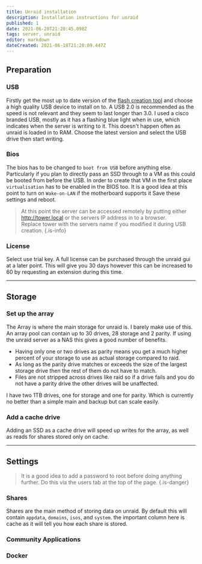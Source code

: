 ```yaml
---
title: Unraid installation 
description: Installation instructions for unraid
published: 1
date: 2021-06-20T21:20:45.098Z
tags: server, unraid
editor: markdown
dateCreated: 2021-06-18T21:20:09.447Z
---
```


## Preparation

### USB

Firstly get the most up to date version of the [flash creation tool](https://unraid.net/download) and choose a high quality USB device to install on to. A USB 2.0 is recommended as the speed is not relevant and they seem to last longer than 3.0. I used a cisco branded USB, mostly as it has a flashing blue light when in use, which indicates when the server is writing to it. This doesn't happen often as unraid is loaded in to RAM.
Choose the latest version and select the USB drive then start writing.

### Bios

The bios has to be changed to `boot from USB` before anything else. Particularly if you plan to directly pass an SSD through to a VM as this could be booted from before the USB.
In order to create that VM in the first place `virtualisation` has to be enabled in the BIOS too.
It is a good idea at this point to turn on `Wake-on-LAN` if the motherboard supports it
Save these settings and reboot.

> At this point the server can be accessed remotely by putting either <http://tower.local> or the servers IP address in to a browser.  
Replace tower with the servers name if you modified it during USB creation.
{.is-info}

### License

Select use trial key. A full license can be purchased through the unraid gui at a later point. This will give you 30 days however this can be increased to 60 by requesting an extension during this time.

---

## Storage

### Set up the array

The Array is where the main storage for unraid is. I barely make use of this.
An array pool can contain up to 30 drives, 28 storage and 2 parity. If using the unraid server as a NAS this gives a good number of benefits.

- Having only one or two drives as parity means you get a much higher percent of your storage to use as actual storage compared to raid.
- As long as the parity drive matches or exceeds the size of the largest storage drive then the rest of them do not have to match.
- Files are not stripped across drives like raid so if a drive fails and you do not have a parity drive the other drives will be unaffected.

I have two 1TB drives, one for storage and one for parity. Which is currently no better than a simple main and backup but can scale easily.

### Add a cache drive

Adding an SSD as a cache drive will speed up writes for the array, as well as reads for shares stored only on cache.

---

## Settings

> It is a good idea to add a password to root before doing anything further. Do this via the users tab at the top of the page.
{.is-danger}

### Shares

Shares are the main method of storing data on unraid. By default this will contain `appdata`, `domains`, `isos`, and `system`. the important column here is cache as it will tell you how each share is stored.

### Community Applications

### Docker
